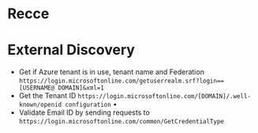 # Recce

# External Discovery
- Get if Azure tenant is in use, tenant name and Federation
```https://login.microsoftonline.com/getuserrealm.srf?login==[USERNAME@ DOMAIN]&xml=1```
- Get the Tenant ID
```https://login.microsoftonline.com/[DOMAIN]/.well-known/openid configuration```
•
- Validate Email ID by sending requests to
```https://login.microsoftonline.com/common/GetCredentialType```
